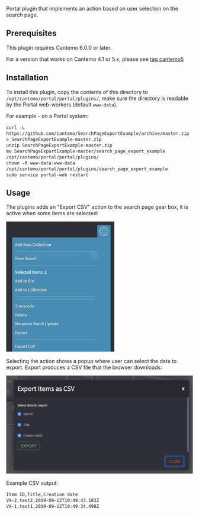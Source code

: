 Portal plugin that implements an action based on user selection on the search page.

## Prerequisites

This plugin requires Cantemo 6.0.0 or later.

For a version that works on Cantemo 4.1 or 5.x, please see [tag cantemo5](/tree/cantemo5)


## Installation

To install this plugin, copy the contents of this directory to `/opt/cantemo/portal/portal/plugins/`,
make sure the directory is readable by the Portal web-workers (default `www-data`).

For example - on a Portal system:

```
curl -L https://github.com/Cantemo/SearchPageExportExample/archive/master.zip > SearchPageExportExample-master.zip 
unzip SearchPageExportExample-master.zip 
mv SearchPageExportExample-master/search_page_export_example /opt/cantemo/portal/portal/plugins/
chown -R www-data:www-data /opt/cantemo/portal/portal/plugins/search_page_export_example
sudo service portal-web restart
```

## Usage

The plugins adds an "Export CSV" action to the search page gear box, it is active when some items are selected:

![Plugin in search page menu](menu.png?raw=true)

Selecting the action shows a popup where user can select the data to export. Export produces a
CSV file that the browser downloads:

![Export popup](export_popup.png?raw=true)

Example CSV output:

    Item ID,Title,Creation date
    VX-2,test2,2019-09-12T10:49:43.183Z
    VX-1,test1,2019-09-12T10:49:34.498Z
